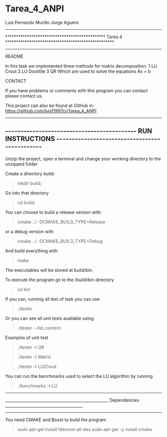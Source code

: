 # Tarea_4_ANPI
Luis Fernando Murillo 
Jorge Aguero
*****************************************************************************************************************************
**********************************************  Tarea 4 **************************************************
*****************************************************************************************************************************

README

In this task we implemented three methods for matrix decomposition.
1.LU Crout
2.LU Doolitlle
3 QR
Which are used to solve the equations Ax = b

CONTACT

If you have problems or comments with this program you
can contact please contact us.

This project can also be found at GitHub in:
https://github.com/luisf1997cr/Tarea_4_ANPI

-----------------------------------------------------------------------------------------------------------------------
------------------------------------------- RUN INSTRUCTIONS ----------------------------------------------
-----------------------------------------------------------------------------------------------------------

Unzip the project, open a terminal and change your working directory to the unzipped folder

Create a directory build:

> mkdir build;

Go into that directory

> cd build;

You can choose to build a release version with:

> cmake ../ -DCMAKE_BUILD_TYPE=Release

or a debug version with

> cmake ../ -DCMAKE_BUILD_TYPE=Debug

And build everything with

> make

The executables will be stored at build/bin.

To execute the program go to the /build/bin directory

> cd bin

If you can, running all test of task you can use

> ./tester 

Or you can see all unit tests available using

> ./tester --list_content

Examples of unit test

> ./tester -t QR

> ./tester -t Matrix

> ./tester -t LU/Crout

You can run the benchmarks used to select the LU algorithm by running

>./benchmarks -t LU

________________________________________________________________________________________________________________________
____________________________________________________ Dependencies _______________________________________
_________________________________________________________________________________________________________________________

You need CMAKE and Boost to build the program

> sudo apt-get install libboost-all-dev
> sudo apt-get -y install cmake


